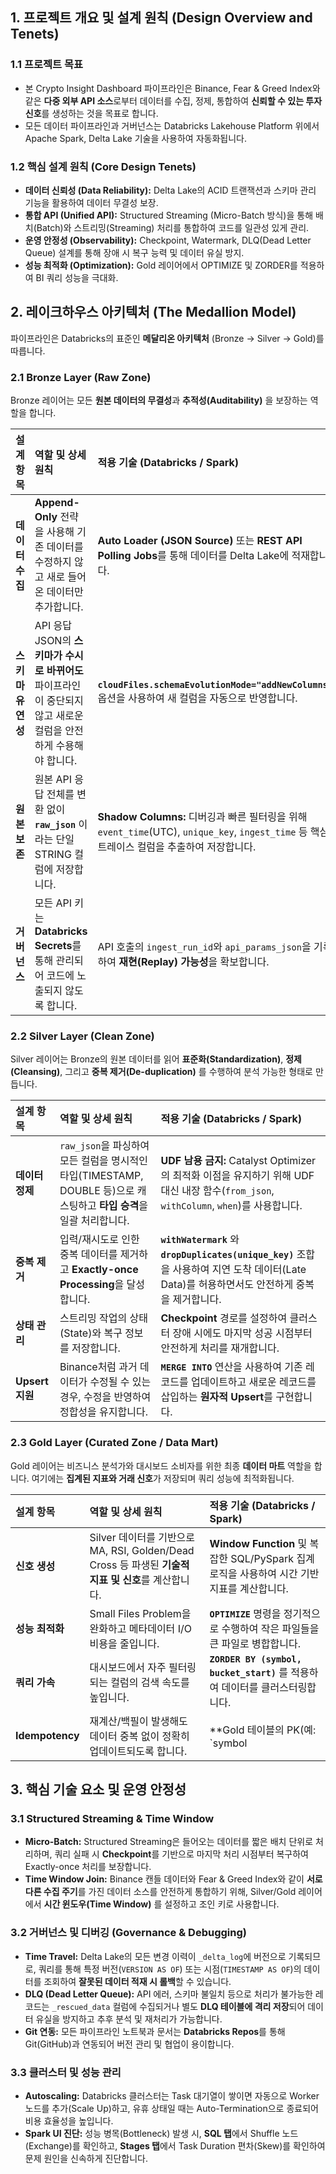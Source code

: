 ## 1. 프로젝트 개요 및 설계 원칙 (Design Overview and Tenets)

### 1.1 프로젝트 목표

- 본 Crypto Insight Dashboard 파이프라인은 Binance, Fear & Greed Index와 같은 **다중 외부 API 소스**로부터 데이터를 수집, 정제, 통합하여 **신뢰할 수 있는 투자 신호**를 생성하는 것을 목표로 합니다.
- 모든 데이터 파이프라인과 거버넌스는 Databricks Lakehouse Platform 위에서 Apache Spark, Delta Lake 기술을 사용하여 자동화됩니다.

### 1.2 핵심 설계 원칙 (Core Design Tenets)

*   **데이터 신뢰성 (Data Reliability):** Delta Lake의 ACID 트랜잭션과 스키마 관리 기능을 활용하여 데이터 무결성 보장.
*   **통합 API (Unified API):** Structured Streaming (Micro-Batch 방식)을 통해 배치(Batch)와 스트리밍(Streaming) 처리를 통합하여 코드를 일관성 있게 관리.
*   **운영 안정성 (Observability):** Checkpoint, Watermark, DLQ(Dead Letter Queue) 설계를 통해 장애 시 복구 능력 및 데이터 유실 방지.
*   **성능 최적화 (Optimization):** Gold 레이어에서 OPTIMIZE 및 ZORDER를 적용하여 BI 쿼리 성능을 극대화.

## 2. 레이크하우스 아키텍처 (The Medallion Model)

파이프라인은 Databricks의 표준인 **메달리온 아키텍처** (Bronze → Silver → Gold)를 따릅니다.

### 2.1 Bronze Layer (Raw Zone)

Bronze 레이어는 모든 **원본 데이터의 무결성**과 **추적성(Auditability)** 을 보장하는 역할을 합니다.

| 설계 항목 | 역할 및 상세 원칙 | 적용 기술 (Databricks / Spark) |
| :--- | :--- | :--- |
| **데이터 수집** | **Append-Only** 전략을 사용해 기존 데이터를 수정하지 않고 새로 들어온 데이터만 추가합니다. | **Auto Loader (JSON Source)** 또는 **REST API Polling Jobs**를 통해 데이터를 Delta Lake에 적재합니다. |
| **스키마 유연성** | API 응답 JSON의 **스키마가 수시로 바뀌어도** 파이프라인이 중단되지 않고 새로운 컬럼을 안전하게 수용해야 합니다. | **`cloudFiles.schemaEvolutionMode="addNewColumns"`** 옵션을 사용하여 새 컬럼을 자동으로 반영합니다. |
| **원본 보존** | 원본 API 응답 전체를 변환 없이 **`raw_json`** 이라는 단일 STRING 컬럼에 저장합니다. | **Shadow Columns:** 디버깅과 빠른 필터링을 위해 `event_time`(UTC), `unique_key`, `ingest_time` 등 핵심 트레이스 컬럼을 추출하여 저장합니다. |
| **거버넌스** | 모든 API 키는 **Databricks Secrets**를 통해 관리되어 코드에 노출되지 않도록 합니다. | API 호출의 `ingest_run_id`와 `api_params_json`을 기록하여 **재현(Replay) 가능성**을 확보합니다. |

### 2.2 Silver Layer (Clean Zone)

Silver 레이어는 Bronze의 원본 데이터를 읽어 **표준화(Standardization)**, **정제(Cleansing)**, 그리고 **중복 제거(De-duplication)** 를 수행하여 분석 가능한 형태로 만듭니다.

| 설계 항목 | 역할 및 상세 원칙 | 적용 기술 (Databricks / Spark) |
| :--- | :--- | :--- |
| **데이터 정제** | `raw_json`을 파싱하여 모든 컬럼을 명시적인 타입(TIMESTAMP, DOUBLE 등)으로 캐스팅하고 **타입 승격**을 일괄 처리합니다. | **UDF 남용 금지:** Catalyst Optimizer의 최적화 이점을 유지하기 위해 UDF 대신 내장 함수(`from_json`, `withColumn`, `when`)를 사용합니다. |
| **중복 제거** | 입력/재시도로 인한 중복 데이터를 제거하고 **Exactly-once Processing**을 달성합니다. | **`withWatermark`** 와 **`dropDuplicates(unique_key)`** 조합을 사용하여 지연 도착 데이터(Late Data)를 허용하면서도 안전하게 중복을 제거합니다. |
| **상태 관리** | 스트리밍 작업의 상태(State)와 복구 정보를 저장합니다. | **Checkpoint** 경로를 설정하여 클러스터 장애 시에도 마지막 성공 시점부터 안전하게 처리를 재개합니다. |
| **Upsert 지원** | Binance처럼 과거 데이터가 수정될 수 있는 경우, 수정을 반영하여 정합성을 유지합니다. | **`MERGE INTO`** 연산을 사용하여 기존 레코드를 업데이트하고 새로운 레코드를 삽입하는 **원자적 Upsert**를 구현합니다. |

### 2.3 Gold Layer (Curated Zone / Data Mart)

Gold 레이어는 비즈니스 분석가와 대시보드 소비자를 위한 최종 **데이터 마트** 역할을 합니다. 여기에는 **집계된 지표와 거래 신호**가 저장되며 쿼리 성능에 최적화됩니다.

| 설계 항목 | 역할 및 상세 원칙 | 적용 기술 (Databricks / Spark) |
| :--- | :--- | :--- |
| **신호 생성** | Silver 데이터를 기반으로 MA, RSI, Golden/Dead Cross 등 파생된 **기술적 지표 및 신호**를 계산합니다. | **Window Function** 및 복잡한 SQL/PySpark 집계 로직을 사용하여 시간 기반 지표를 계산합니다. |
| **성능 최적화** | Small Files Problem을 완화하고 메타데이터 I/O 비용을 줄입니다. | **`OPTIMIZE`** 명령을 정기적으로 수행하여 작은 파일들을 큰 파일로 병합합니다. |
| **쿼리 가속** | 대시보드에서 자주 필터링되는 컬럼의 검색 속도를 높입니다. | **`ZORDER BY (symbol, bucket_start)`** 를 적용하여 데이터를 클러스터링합니다. |
| **Idempotency** | 재계산/백필이 발생해도 데이터 중복 없이 정확히 업데이트되도록 합니다. | **Gold 테이블의 PK(예: `symbol | ts`)** 를 기준으로 **`MERGE INTO`** 를 수행합니다. |

## 3. 핵심 기술 요소 및 운영 안정성

### 3.1 Structured Streaming & Time Window

*   **Micro-Batch:** Structured Streaming은 들어오는 데이터를 짧은 배치 단위로 처리하며, 쿼리 실패 시 **Checkpoint**를 기반으로 마지막 처리 시점부터 복구하여 Exactly-once 처리를 보장합니다.
*   **Time Window Join:** Binance 캔들 데이터와 Fear & Greed Index와 같이 **서로 다른 수집 주기**를 가진 데이터 소스를 안전하게 통합하기 위해, Silver/Gold 레이어에서 **시간 윈도우(Time Window)** 를 설정하고 조인 키로 사용합니다.

### 3.2 거버넌스 및 디버깅 (Governance & Debugging)

*   **Time Travel:** Delta Lake의 모든 변경 이력이 `_delta_log`에 버전으로 기록되므로, 쿼리를 통해 특정 버전(`VERSION AS OF`) 또는 시점(`TIMESTAMP AS OF`)의 데이터를 조회하여 **잘못된 데이터 적재 시 롤백**할 수 있습니다.
*   **DLQ (Dead Letter Queue):** API 에러, 스키마 불일치 등으로 처리가 불가능한 레코드는 `_rescued_data` 컬럼에 수집되거나 별도 **DLQ 테이블에 격리 저장**되어 데이터 유실을 방지하고 추후 분석 및 재처리가 가능합니다.
*   **Git 연동:** 모든 파이프라인 노트북과 문서는 **Databricks Repos**를 통해 Git(GitHub)과 연동되어 버전 관리 및 협업이 용이합니다.

### 3.3 클러스터 및 성능 관리

*   **Autoscaling:** Databricks 클러스터는 Task 대기열이 쌓이면 자동으로 Worker 노드를 추가(Scale Up)하고, 유휴 상태일 때는 Auto-Termination으로 종료되어 비용 효율성을 높입니다.
*   **Spark UI 진단:** 성능 병목(Bottleneck) 발생 시, **SQL 탭**에서 Shuffle 노드(Exchange)를 확인하고, **Stages 탭**에서 Task Duration 편차(Skew)를 확인하여 문제 원인을 신속하게 진단합니다.